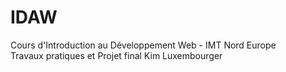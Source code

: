 # IDAW
Cours d'Introduction au Développement Web - IMT Nord Europe  
Travaux pratiques et Projet final
Kim Luxembourger  
